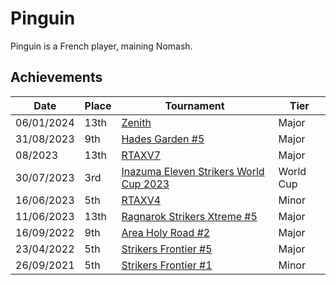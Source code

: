 # Pinguin

Pinguin is a French player, maining Nomash.

## Achievements

|Date|Place|Tournament|Tier|
|-|-|-|-|
| 06/01/2024 | 13th | [Zenith](../../tournaments/misc/zenith.md) | Major |
| 31/08/2023 | 9th | [Hades Garden #5](../../tournaments/hg/hg5.md) | Major |
| 08/2023 | 13th | [RTAXV7](../../tournaments/rtaxv/rtaxv7.md) | Major |
| 30/07/2023 | 3rd | [Inazuma Eleven Strikers World Cup 2023](../tournaments/worldcup23.md) | World Cup |
| 16/06/2023 | 5th | [RTAXV4](../../tournaments/rtaxv/rtaxv4.md) | Minor |
| 11/06/2023 | 13th | [Ragnarok Strikers Xtreme #5](../../tournaments/ragna/ragnax5.md) | Major |
| 16/09/2022 | 9th | [Area Holy Road #2](../../tournaments/misc/holyroad2.md) | Major |
| 23/04/2022 | 5th | [Strikers Frontier #5](../../tournaments/sf/sf5.md) | Major |
| 26/09/2021 | 5th | [Strikers Frontier #1](../../tournaments/sf/sf1.md) | Minor |
